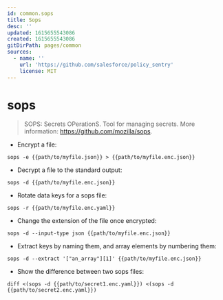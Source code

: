 ```yaml
---
id: common.sops
title: Sops
desc: ''
updated: 1615655543086
created: 1615655543086
gitDirPath: pages/common
sources:
  - name: ''
    url: 'https://github.com/salesforce/policy_sentry'
    license: MIT
---
```

# sops

> SOPS: Secrets OPerationS.
> Tool for managing secrets.
> More information: <https://github.com/mozilla/sops>.

- Encrypt a file:

`sops -e {{path/to/myfile.json}} > {{path/to/myfile.enc.json}}`

- Decrypt a file to the standard output:

`sops -d {{path/to/myfile.enc.json}}`

- Rotate data keys for a sops file:

`sops -r {{path/to/myfile.enc.yaml}}`

- Change the extension of the file once encrypted:

`sops -d --input-type json {{path/to/myfile.enc.json}}`

- Extract keys by naming them, and array elements by numbering them:

`sops -d --extract '["an_array"][1]' {{path/to/myfile.enc.json}}`

- Show the difference between two sops files:

`diff <(sops -d {{path/to/secret1.enc.yaml}}) <(sops -d {{path/to/secret2.enc.yaml}})`

